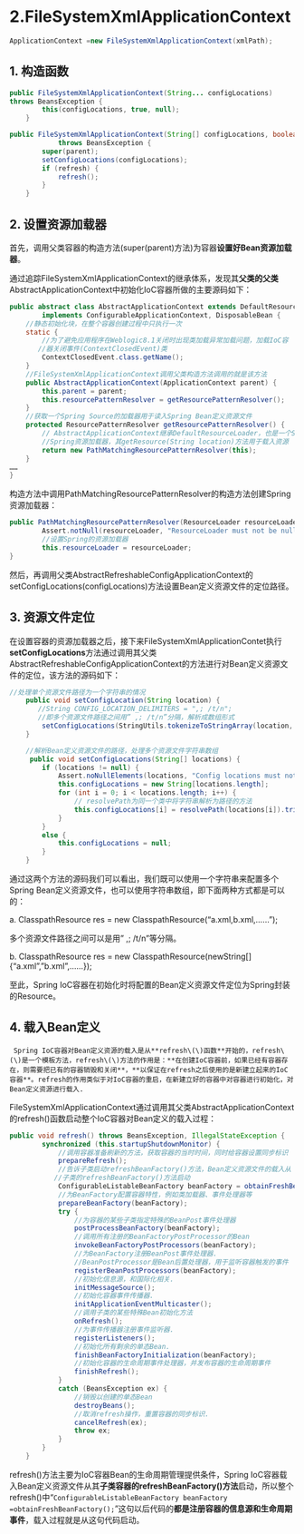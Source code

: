 # 2.FileSystemXmlApplicationContext

```java
ApplicationContext =new FileSystemXmlApplicationContext(xmlPath);
```

## 1.  构造函数

```java
public FileSystemXmlApplicationContext(String... configLocations) 
throws BeansException {
        this(configLocations, true, null);
    }
```

```java
public FileSystemXmlApplicationContext(String[] configLocations, boolean refresh, ApplicationContext parent)  
            throws BeansException {    
        super(parent);  
        setConfigLocations(configLocations);  
        if (refresh) {  
            refresh();  
        }  
    } 
```

## 2. 设置资源加载器

首先，调用父类容器的构造方法\(super\(parent\)方法\)为容器**设置好Bean资源加载器**。

 通过追踪FileSystemXmlApplicationContext的继承体系，发现其**父类的父类**AbstractApplicationContext中初始化IoC容器所做的主要源码如下：

```java
public abstract class AbstractApplicationContext extends DefaultResourceLoader  
        implements ConfigurableApplicationContext, DisposableBean {  
    //静态初始化块，在整个容器创建过程中只执行一次  
    static {  
        //为了避免应用程序在Weblogic8.1关闭时出现类加载异常加载问题，加载IoC容  
       //器关闭事件(ContextClosedEvent)类  
        ContextClosedEvent.class.getName();  
    }  
    //FileSystemXmlApplicationContext调用父类构造方法调用的就是该方法  
    public AbstractApplicationContext(ApplicationContext parent) {  
        this.parent = parent;  
        this.resourcePatternResolver = getResourcePatternResolver();  
    }  
    //获取一个Spring Source的加载器用于读入Spring Bean定义资源文件  
    protected ResourcePatternResolver getResourcePatternResolver() {  
        // AbstractApplicationContext继承DefaultResourceLoader，也是一个S  
        //Spring资源加载器，其getResource(String location)方法用于载入资源  
        return new PathMatchingResourcePatternResolver(this);  
    }   
……  
} 
```

 构造方法中调用PathMatchingResourcePatternResolver的构造方法创建Spring资源加载器：

```java
public PathMatchingResourcePatternResolver(ResourceLoader resourceLoader) {  
        Assert.notNull(resourceLoader, "ResourceLoader must not be null");  
        //设置Spring的资源加载器  
        this.resourceLoader = resourceLoader;  
} 
```

 然后，再调用父类AbstractRefreshableConfigApplicationContext的setConfigLocations\(configLocations\)方法设置Bean定义资源文件的定位路径。

## 3. 资源文件定位

在设置容器的资源加载器之后，接下来FileSystemXmlApplicationContet执行**setConfigLocations**方法通过调用其父类AbstractRefreshableConfigApplicationContext的方法进行对Bean定义资源文件的定位，该方法的源码如下：

```java
//处理单个资源文件路径为一个字符串的情况  
    public void setConfigLocation(String location) {  
       //String CONFIG_LOCATION_DELIMITERS = ",; /t/n";  
       //即多个资源文件路径之间用” ,; /t/n”分隔，解析成数组形式  
        setConfigLocations(StringUtils.tokenizeToStringArray(location, CONFIG_LOCATION_DELIMITERS));  
    }  

    //解析Bean定义资源文件的路径，处理多个资源文件字符串数组  
     public void setConfigLocations(String[] locations) {  
        if (locations != null) {  
            Assert.noNullElements(locations, "Config locations must not be null");  
            this.configLocations = new String[locations.length];  
            for (int i = 0; i < locations.length; i++) {  
                // resolvePath为同一个类中将字符串解析为路径的方法  
                this.configLocations[i] = resolvePath(locations[i]).trim();  
            }  
        }  
        else {  
            this.configLocations = null;  
        }  
    } 
```

通过这两个方法的源码我们可以看出，我们既可以使用一个字符串来配置多个Spring Bean定义资源文件，也可以使用字符串数组，即下面两种方式都是可以的：

a.    ClasspathResource res = new ClasspathResource\(“a.xml,b.xml,……”\);

多个资源文件路径之间可以是用” ,; /t/n”等分隔。

b.    ClasspathResource res = new ClasspathResource\(newString\[\]{“a.xml”,”b.xml”,……}\);

至此，Spring IoC容器在初始化时将配置的Bean定义资源文件定位为Spring封装的Resource。

##  4. 载入Bean定义

     Spring IoC容器对Bean定义资源的载入是从**refresh\(\)函数**开始的，refresh\(\)是一个模板方法，refresh\(\)方法的作用是：**在创建IoC容器前，如果已经有容器存在，则需要把已有的容器销毁和关闭**，**以保证在refresh之后使用的是新建立起来的IoC容器**。refresh的作用类似于对IoC容器的重启，在新建立好的容器中对容器进行初始化，对Bean定义资源进行载入.

FileSystemXmlApplicationContext通过调用其父类AbstractApplicationContext的refresh\(\)函数启动整个IoC容器对Bean定义的载入过程：

```java
public void refresh() throws BeansException, IllegalStateException {  
        synchronized (this.startupShutdownMonitor) {  
            //调用容器准备刷新的方法，获取容器的当时时间，同时给容器设置同步标识  
            prepareRefresh();  
            //告诉子类启动refreshBeanFactory()方法，Bean定义资源文件的载入从  
           //子类的refreshBeanFactory()方法启动  
            ConfigurableListableBeanFactory beanFactory = obtainFreshBeanFactory();  
            //为BeanFactory配置容器特性，例如类加载器、事件处理器等  
            prepareBeanFactory(beanFactory);  
            try {  
                //为容器的某些子类指定特殊的BeanPost事件处理器  
                postProcessBeanFactory(beanFactory);  
                //调用所有注册的BeanFactoryPostProcessor的Bean  
                invokeBeanFactoryPostProcessors(beanFactory);  
                //为BeanFactory注册BeanPost事件处理器.  
                //BeanPostProcessor是Bean后置处理器，用于监听容器触发的事件  
                registerBeanPostProcessors(beanFactory);  
                //初始化信息源，和国际化相关.  
                initMessageSource();  
                //初始化容器事件传播器.  
                initApplicationEventMulticaster();  
                //调用子类的某些特殊Bean初始化方法  
                onRefresh();  
                //为事件传播器注册事件监听器.  
                registerListeners();  
                //初始化所有剩余的单态Bean.  
                finishBeanFactoryInitialization(beanFactory);  
                //初始化容器的生命周期事件处理器，并发布容器的生命周期事件  
                finishRefresh();  
            }  
            catch (BeansException ex) {  
                //销毁以创建的单态Bean  
                destroyBeans();  
                //取消refresh操作，重置容器的同步标识.  
                cancelRefresh(ex);  
                throw ex;  
            }  
        }  
    }
```

refresh\(\)方法主要为IoC容器Bean的生命周期管理提供条件，Spring IoC容器载入Bean定义资源文件从其**子类容器的refreshBeanFactory\(\)方法**启动，所以整个refresh\(\)中“`ConfigurableListableBeanFactory beanFactory =obtainFreshBeanFactory();`”这句以后代码的**都是注册容器的信息源和生命周期事件**，载入过程就是从这句代码启动。

